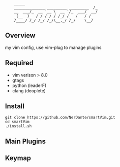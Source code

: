         _____ 
        ______________ _________ _________  /_
        __  ___/_  __ `__ \  __ `/_  ___/  __/
        _(__  )_  / / / / / /_/ /_  /   / /_  
        /____/ /_/ /_/ /_/\__,_/ /_/    \__/  

## Overview
my vim config, use vim-plug to manage plugins

## Required
- vim verison > 8.0
- gtags
- python (leaderF)
- clang (deoplete)

## Install
```
git clone https://github.com/NerDante/smartVim.git
cd smartVim
./install.sh
```

## Main Plugins

## Keymap
